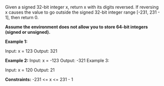 Given a signed 32-bit integer x, return x with its digits reversed. If reversing x causes the value to go outside the signed 32-bit integer range [-231, 231 - 1], then return 0.


**Assume the environment does not allow you to store 64-bit integers (signed or unsigned).**

**Example 1:**

Input: x = 123
Output: 321

**Example 2:**
Input: x = -123
Output: -321
Example 3:

Input: x = 120
Output: 21

**Constraints:**
-231 <= x <= 231 - 1
